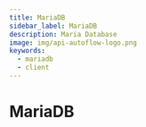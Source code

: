 ```yaml
---
title: MariaDB
sidebar_label: MariaDB
description: Maria Database
image: img/api-autoflow-logo.png
keywords:
  - mariadb
  - client
---
```


# MariaDB